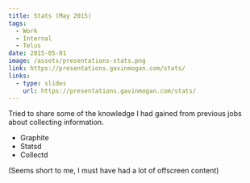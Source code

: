 ```yaml
---
title: Stats (May 2015)
tags:
  - Work
  - Internal
  - Telus
date: 2015-05-01
image: /assets/presentations-stats.png
link: https://presentations.gavinmogan.com/stats/
links:
  - type: slides
    url: https://presentations.gavinmogan.com/stats/
---
```


Tried to share some of the knowledge I had gained from previous jobs about collecting information.

* Graphite
* Statsd
* Collectd

(Seems short to me, I must have had a lot of offscreen content)
